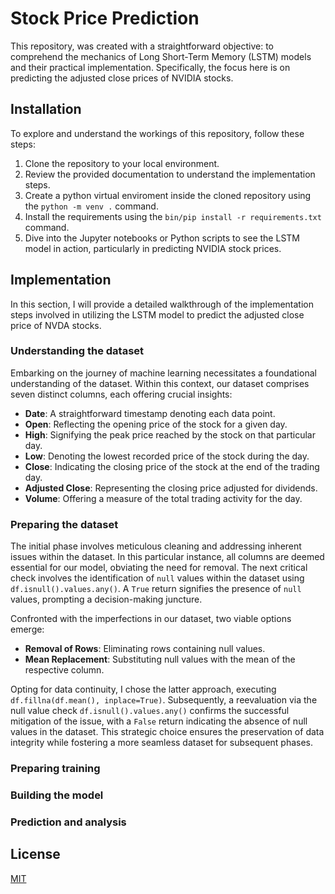 # Stock Price Prediction
This repository, was created with a straightforward objective: to comprehend the mechanics of Long Short-Term Memory (LSTM) models and their practical implementation. Specifically, the focus here is on predicting the adjusted close prices of NVIDIA stocks.

## Installation

To explore and understand the workings of this repository, follow these steps:

1. Clone the repository to your local environment.
2. Review the provided documentation to understand the implementation steps.
3. Create a python virtual enviroment inside the cloned repository using the `python -m venv .` command.
4. Install the requirements using the `bin/pip install -r requirements.txt` command.
5. Dive into the Jupyter notebooks or Python scripts to see the LSTM model in action, particularly in predicting NVIDIA stock prices.

## Implementation

In this section, I will provide a detailed walkthrough of the implementation steps involved in utilizing the LSTM model to predict the adjusted close price of NVDA stocks.

### Understanding the dataset

Embarking on the journey of machine learning necessitates a foundational understanding of the dataset. Within this context, our dataset comprises seven distinct columns, each offering crucial insights:

- **Date**: A straightforward timestamp denoting each data point.
- **Open**: Reflecting the opening price of the stock for a given day.
- **High**: Signifying the peak price reached by the stock on that particular day.
- **Low**: Denoting the lowest recorded price of the stock during the day.
- **Close**: Indicating the closing price of the stock at the end of the trading day.
- **Adjusted Close**: Representing the closing price adjusted for dividends.
- **Volume**: Offering a measure of the total trading activity for the day.

### Preparing the dataset

The initial phase involves meticulous cleaning and addressing inherent issues within the dataset. In this particular instance, all columns are deemed essential for our model, obviating the need for removal. The next critical check involves the identification of `null` values within the dataset using `df.isnull().values.any()`. A `True` return signifies the presence of `null` values, prompting a decision-making juncture.

Confronted with the imperfections in our dataset, two viable options emerge:

- **Removal of Rows**: Eliminating rows containing null values.
- **Mean Replacement**: Substituting null values with the mean of the respective column.

Opting for data continuity, I chose the latter approach, executing `df.fillna(df.mean(), inplace=True)`. Subsequently, a reevaluation via the null value check `df.isnull().values.any()` confirms the successful mitigation of the issue, with a `False` return indicating the absence of null values in the dataset. This strategic choice ensures the preservation of data integrity while fostering a more seamless dataset for subsequent phases.

### Preparing training

### Building the model

### Prediction and analysis

## License

[MIT](https://choosealicense.com/licenses/mit/)
